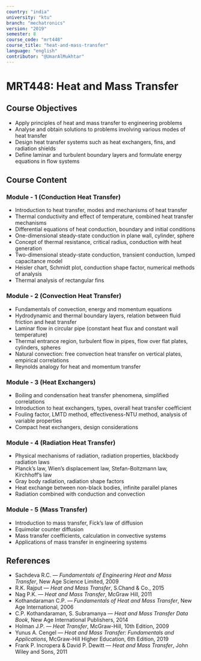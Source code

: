 ```yaml
---
country: "india"
university: "ktu"
branch: "mechatronics"
version: "2019"
semester: 8
course_code: "mrt448"
course_title: "heat-and-mass-transfer"
language: "english"
contributor: "@UmarAlMukhtar"
---
```


# MRT448: Heat and Mass Transfer

## Course Objectives

* Apply principles of heat and mass transfer to engineering problems
* Analyse and obtain solutions to problems involving various modes of heat transfer
* Design heat transfer systems such as heat exchangers, fins, and radiation shields
* Define laminar and turbulent boundary layers and formulate energy equations in flow systems

## Course Content

### Module - 1 (Conduction Heat Transfer)

* Introduction to heat transfer, modes and mechanisms of heat transfer
* Thermal conductivity and effect of temperature, combined heat transfer mechanisms
* Differential equations of heat conduction, boundary and initial conditions
* One-dimensional steady-state conduction in plane wall, cylinder, sphere
* Concept of thermal resistance, critical radius, conduction with heat generation
* Two-dimensional steady-state conduction, transient conduction, lumped capacitance model
* Heisler chart, Schmidt plot, conduction shape factor, numerical methods of analysis
* Thermal analysis of rectangular fins

### Module - 2 (Convection Heat Transfer)

* Fundamentals of convection, energy and momentum equations
* Hydrodynamic and thermal boundary layers, relation between fluid friction and heat transfer
* Laminar flow in circular pipe (constant heat flux and constant wall temperature)
* Thermal entrance region, turbulent flow in pipes, flow over flat plates, cylinders, spheres
* Natural convection: free convection heat transfer on vertical plates, empirical correlations
* Reynolds analogy for heat and momentum transfer

### Module - 3 (Heat Exchangers)

* Boiling and condensation heat transfer phenomena, simplified correlations
* Introduction to heat exchangers, types, overall heat transfer coefficient
* Fouling factor, LMTD method, effectiveness-NTU method, analysis of variable properties
* Compact heat exchangers, design considerations

### Module - 4 (Radiation Heat Transfer)

* Physical mechanisms of radiation, radiation properties, blackbody radiation laws
* Planck’s law, Wien’s displacement law, Stefan-Boltzmann law, Kirchhoff’s law
* Gray body radiation, radiation shape factors
* Heat exchange between non-black bodies, infinite parallel planes
* Radiation combined with conduction and convection

### Module - 5 (Mass Transfer)

* Introduction to mass transfer, Fick’s law of diffusion
* Equimolar counter diffusion
* Mass transfer coefficients, calculation in convective systems
* Applications of mass transfer in engineering systems

## References

* Sachdeva R.C. — *Fundamentals of Engineering Heat and Mass Transfer*, New Age Science Limited, 2009
* R.K. Rajput — *Heat and Mass Transfer*, S.Chand & Co., 2015
* Nag P.K. — *Heat and Mass Transfer*, McGraw Hill, 2011
* Kothandaraman C.P. — *Fundamentals of Heat and Mass Transfer*, New Age International, 2006
* C.P. Kothandaraman, S. Subramanya — *Heat and Mass Transfer Data Book*, New Age International Publishers, 2014
* Holman J.P. — *Heat Transfer*, McGraw-Hill, 10th Edition, 2009
* Yunus A. Cengel — *Heat and Mass Transfer: Fundamentals and Applications*, McGraw-Hill Higher Education, 6th Edition, 2019
* Frank P. Incropera & David P. Dewitt — *Heat and Mass Transfer*, John Wiley and Sons, 2011
